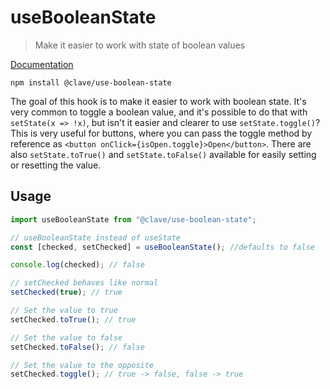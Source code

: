 # useBooleanState

> Make it easier to work with state of boolean values

[Documentation](https://claveconsulting.github.io/react-hooks/use-boolean-state)

```shell
npm install @clave/use-boolean-state
```

The goal of this hook is to make it easier to work with boolean state. It's very common to toggle a boolean value, and it's possible to do that with `setState(x => !x)`, but isn't it easier and clearer to use `setState.toggle()`? This is very useful for buttons, where you can pass the toggle method by reference as `<button onClick={isOpen.toggle}>Open</button>`. There are also `setState.toTrue()` and `setState.toFalse()` available for easily setting or resetting the value.

## Usage

```jsx
import useBooleanState from "@clave/use-boolean-state";

// useBooleanState instead of useState
const [checked, setChecked] = useBooleanState(); //defaults to false

console.log(checked); // false

// setChecked behaves like normal
setChecked(true); // true

// Set the value to true
setChecked.toTrue(); // true

// Set the value to false
setChecked.toFalse(); // false

// Set the value to the opposite
setChecked.toggle(); // true -> false, false -> true
```
